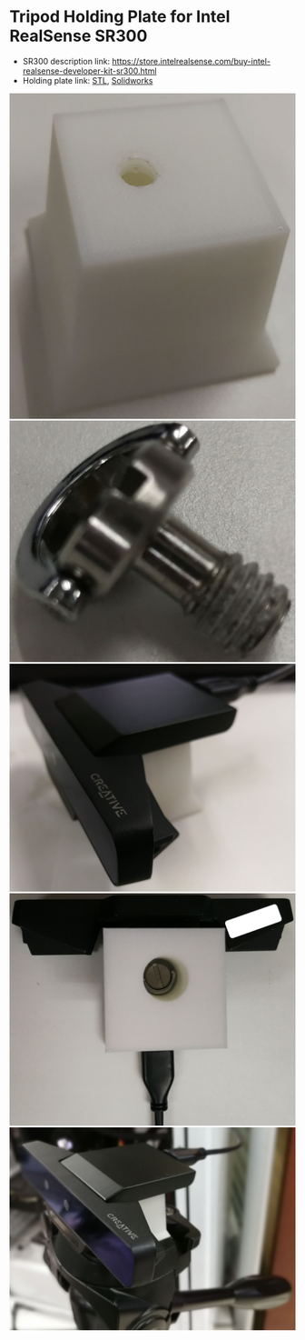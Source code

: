 # Tripod Holding Plate for Intel RealSense SR300

- SR300 description link: https://store.intelrealsense.com/buy-intel-realsense-developer-kit-sr300.html
- Holding plate link: [STL](mesh/holder.STL), [Solidworks](mesh/holder.SLDPRT)

![](fig/1.jpg)
![](fig/2.jpg)
![](fig/3.jpg)
![](fig/4.jpg)
![](fig/5.jpg)
